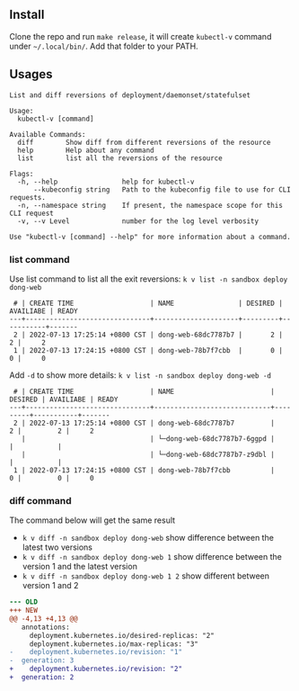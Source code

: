 ## Install
Clone the repo and run `make release`, it will create `kubectl-v` command under `~/.local/bin/`. Add that folder to your PATH.

## Usages


``` text
List and diff reversions of deployment/daemonset/statefulset

Usage:
  kubectl-v [command]

Available Commands:
  diff        Show diff from different reversions of the resource
  help        Help about any command
  list        list all the reversions of the resource

Flags:
  -h, --help                help for kubectl-v
      --kubeconfig string   Path to the kubeconfig file to use for CLI requests.
  -n, --namespace string    If present, the namespace scope for this CLI request
  -v, --v Level             number for the log level verbosity

Use "kubectl-v [command] --help" for more information about a command.

```

### list command

Use list command to list all the exit reversions: `k v list -n sandbox deploy dong-web`

``` text
 # | CREATE TIME                   | NAME                | DESIRED | AVAILIABE | READY
---+-------------------------------+---------------------+---------+-----------+-------
 2 | 2022-07-13 17:25:14 +0800 CST | dong-web-68dc7787b7 |       2 |         2 |     2
 1 | 2022-07-13 17:24:15 +0800 CST | dong-web-78b7f7cbb  |       0 |         0 |     0
```

Add `-d` to show more details: `k v list -n sandbox deploy dong-web -d`

``` text
 # | CREATE TIME                   | NAME                        | DESIRED | AVAILIABE | READY
---+-------------------------------+-----------------------------+---------+-----------+-------
 2 | 2022-07-13 17:25:14 +0800 CST | dong-web-68dc7787b7         |       2 |         2 |     2
   |                               | └─dong-web-68dc7787b7-6ggpd |         |           |
   |                               | └─dong-web-68dc7787b7-z9dbl |         |           |
 1 | 2022-07-13 17:24:15 +0800 CST | dong-web-78b7f7cbb          |       0 |         0 |     0
```

### diff command

The command below will get the same result
- `k v diff -n sandbox deploy dong-web` show difference between the latest two versions
- `k v diff -n sandbox deploy dong-web 1` show difference between the version 1 and the latest version
- `k v diff -n sandbox deploy dong-web 1 2` show different between version 1 and 2


``` diff
--- OLD
+++ NEW
@@ -4,13 +4,13 @@
   annotations:
     deployment.kubernetes.io/desired-replicas: "2"
     deployment.kubernetes.io/max-replicas: "3"
-    deployment.kubernetes.io/revision: "1"
-  generation: 3
+    deployment.kubernetes.io/revision: "2"
+  generation: 2
```
